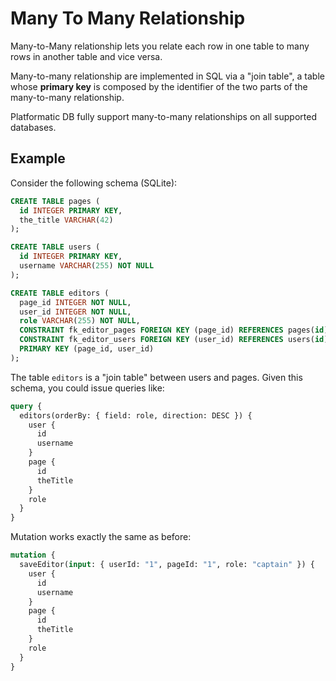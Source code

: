 # Many To Many Relationship

Many-to-Many relationship lets you relate each row in one table to many rows in
another table and vice versa. 

Many-to-many relationship are implemented in SQL via a "join table", a table whose **primary key**
is composed by the identifier of the two parts of the many-to-many relationship.

Platformatic DB fully support many-to-many relationships on all supported databases.

## Example

Consider the following schema (SQLite):

```SQL
CREATE TABLE pages (
  id INTEGER PRIMARY KEY,
  the_title VARCHAR(42)
);

CREATE TABLE users (
  id INTEGER PRIMARY KEY,
  username VARCHAR(255) NOT NULL
);

CREATE TABLE editors (
  page_id INTEGER NOT NULL,
  user_id INTEGER NOT NULL,
  role VARCHAR(255) NOT NULL,
  CONSTRAINT fk_editor_pages FOREIGN KEY (page_id) REFERENCES pages(id),
  CONSTRAINT fk_editor_users FOREIGN KEY (user_id) REFERENCES users(id),
  PRIMARY KEY (page_id, user_id)
);
```

The table `editors` is a "join table" between users and pages.
Given this schema, you could issue queries like:

```graphql
query {
  editors(orderBy: { field: role, direction: DESC }) {
    user {
      id
      username
    }
    page {
      id
      theTitle
    }
    role
  }
}
```

Mutation works exactly the same as before:

```graphql
mutation {
  saveEditor(input: { userId: "1", pageId: "1", role: "captain" }) {
    user {
      id
      username
    }
    page {
      id
      theTitle
    }
    role
  }
}
```
